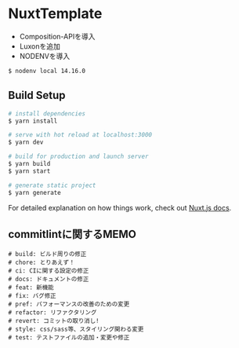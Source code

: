 # NuxtTemplate

* Composition-APIを導入
* Luxonを追加
* NODENVを導入

  
```bash
$ nodenv local 14.16.0
```

## Build Setup

```bash
# install dependencies
$ yarn install

# serve with hot reload at localhost:3000
$ yarn dev

# build for production and launch server
$ yarn build
$ yarn start

# generate static project
$ yarn generate
```

For detailed explanation on how things work, check out [Nuxt.js docs](https://nuxtjs.org).

## commitlintに関するMEMO
```
# build: ビルド周りの修正
# chore: とりあえず！
# ci: CIに関する設定の修正
# docs: ドキュメントの修正
# feat: 新機能
# fix: バグ修正
# pref: パフォーマンスの改善のための変更
# refactor: リファクタリング
# revert: コミットの取り消し!
# style: css/sass等、スタイリング関わる変更
# test: テストファイルの追加・変更や修正
```
